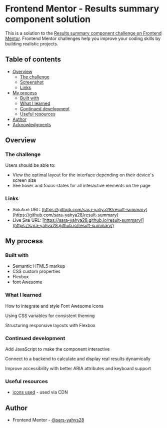 # Frontend Mentor - Results summary component solution

This is a solution to the [Results summary component challenge on Frontend Mentor](https://www.frontendmentor.io/challenges/results-summary-component-CE_K6s0maV). Frontend Mentor challenges help you improve your coding skills by building realistic projects. 

## Table of contents

- [Overview](#overview)
  - [The challenge](#the-challenge)
  - [Screenshot](#screenshot)
  - [Links](#links)
- [My process](#my-process)
  - [Built with](#built-with)
  - [What I learned](#what-i-learned)
  - [Continued development](#continued-development)
  - [Useful resources](#useful-resources)
- [Author](#author)
- [Acknowledgments](#acknowledgments)

## Overview

### The challenge

Users should be able to:

- View the optimal layout for the interface depending on their device's screen size
- See hover and focus states for all interactive elements on the page


### Links

- Solution URL: [https://github.com/sara-yahya28/result-summary](https://github.com/sara-yahya28/result-summary)
- Live Site URL: [https://sara-yahya28.github.io/result-summary/](https://sara-yahya28.github.io/result-summary/)

## My process

### Built with

- Semantic HTML5 markup
- CSS custom properties
- Flexbox
- font Awesome

### What I learned

How to integrate and style Font Awesome icons

Using CSS variables for consistent theming

Structuring responsive layouts with Flexbox

### Continued development 
Add JavaScript to make the component interactive

Connect to a backend to calculate and display real results dynamically

Improve accessibility with better ARIA attributes and keyboard support
### Useful resources

- [icons used](https://fontawesome.com) - used via CDN


## Author

- Frontend Mentor - [@sars-yahys28](https://www.frontendmentor.io/profile/sara-yahya28)
